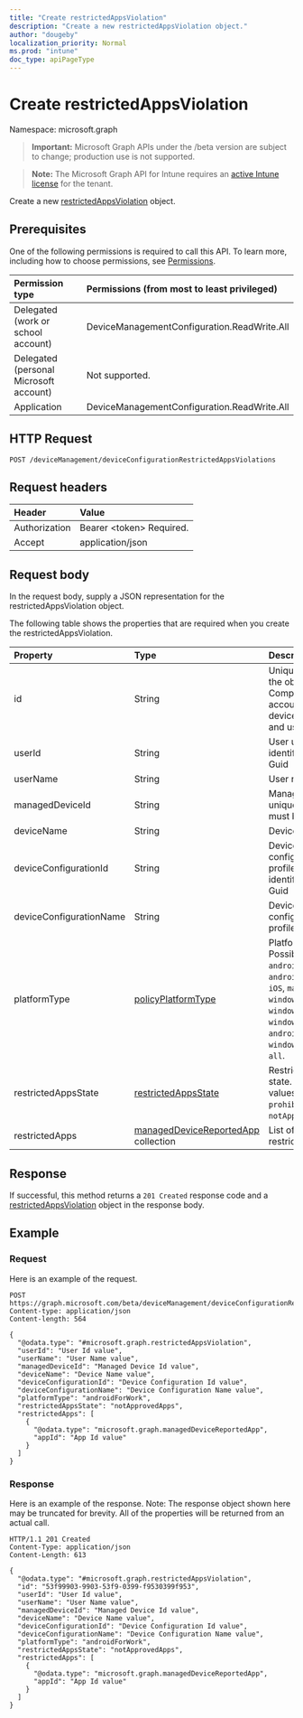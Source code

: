 ```yaml
---
title: "Create restrictedAppsViolation"
description: "Create a new restrictedAppsViolation object."
author: "dougeby"
localization_priority: Normal
ms.prod: "intune"
doc_type: apiPageType
---
```


# Create restrictedAppsViolation

Namespace: microsoft.graph

> **Important:** Microsoft Graph APIs under the /beta version are subject to change; production use is not supported.

> **Note:** The Microsoft Graph API for Intune requires an [active Intune license](https://go.microsoft.com/fwlink/?linkid=839381) for the tenant.

Create a new [restrictedAppsViolation](../resources/intune-deviceconfig-restrictedappsviolation.md) object.

## Prerequisites
One of the following permissions is required to call this API. To learn more, including how to choose permissions, see [Permissions](/graph/permissions-reference).

|Permission type|Permissions (from most to least privileged)|
|:---|:---|
|Delegated (work or school account)|DeviceManagementConfiguration.ReadWrite.All|
|Delegated (personal Microsoft account)|Not supported.|
|Application|DeviceManagementConfiguration.ReadWrite.All|

## HTTP Request
<!-- {
  "blockType": "ignored"
}
-->
``` http
POST /deviceManagement/deviceConfigurationRestrictedAppsViolations
```

## Request headers
|Header|Value|
|:---|:---|
|Authorization|Bearer &lt;token&gt; Required.|
|Accept|application/json|

## Request body
In the request body, supply a JSON representation for the restrictedAppsViolation object.

The following table shows the properties that are required when you create the restrictedAppsViolation.

|Property|Type|Description|
|:---|:---|:---|
|id|String|Unique identifier for the object. Composed from accountId, deviceId, policyId and userId|
|userId|String|User unique identifier, must be Guid|
|userName|String|User name|
|managedDeviceId|String|Managed device unique identifier, must be Guid|
|deviceName|String|Device name|
|deviceConfigurationId|String|Device configuration profile unique identifier, must be Guid|
|deviceConfigurationName|String|Device configuration profile name|
|platformType|[policyPlatformType](../resources/intune-shared-policyplatformtype.md)|Platform type. Possible values are: `android`, `androidForWork`, `iOS`, `macOS`, `windowsPhone81`, `windows81AndLater`, `windows10AndLater`, `androidWorkProfile`, `windows10XProfile`, `all`.|
|restrictedAppsState|[restrictedAppsState](../resources/intune-deviceconfig-restrictedappsstate.md)|Restricted apps state. Possible values are: `prohibitedApps`, `notApprovedApps`.|
|restrictedApps|[managedDeviceReportedApp](../resources/intune-deviceconfig-manageddevicereportedapp.md) collection|List of violated restricted apps|



## Response
If successful, this method returns a `201 Created` response code and a [restrictedAppsViolation](../resources/intune-deviceconfig-restrictedappsviolation.md) object in the response body.

## Example

### Request
Here is an example of the request.
``` http
POST https://graph.microsoft.com/beta/deviceManagement/deviceConfigurationRestrictedAppsViolations
Content-type: application/json
Content-length: 564

{
  "@odata.type": "#microsoft.graph.restrictedAppsViolation",
  "userId": "User Id value",
  "userName": "User Name value",
  "managedDeviceId": "Managed Device Id value",
  "deviceName": "Device Name value",
  "deviceConfigurationId": "Device Configuration Id value",
  "deviceConfigurationName": "Device Configuration Name value",
  "platformType": "androidForWork",
  "restrictedAppsState": "notApprovedApps",
  "restrictedApps": [
    {
      "@odata.type": "microsoft.graph.managedDeviceReportedApp",
      "appId": "App Id value"
    }
  ]
}
```

### Response
Here is an example of the response. Note: The response object shown here may be truncated for brevity. All of the properties will be returned from an actual call.
``` http
HTTP/1.1 201 Created
Content-Type: application/json
Content-Length: 613

{
  "@odata.type": "#microsoft.graph.restrictedAppsViolation",
  "id": "53f99903-9903-53f9-0399-f9530399f953",
  "userId": "User Id value",
  "userName": "User Name value",
  "managedDeviceId": "Managed Device Id value",
  "deviceName": "Device Name value",
  "deviceConfigurationId": "Device Configuration Id value",
  "deviceConfigurationName": "Device Configuration Name value",
  "platformType": "androidForWork",
  "restrictedAppsState": "notApprovedApps",
  "restrictedApps": [
    {
      "@odata.type": "microsoft.graph.managedDeviceReportedApp",
      "appId": "App Id value"
    }
  ]
}
```





